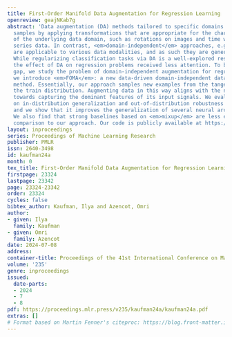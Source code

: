 ```yaml
---
title: First-Order Manifold Data Augmentation for Regression Learning
openreview: geajNKab7g
abstract: 'Data augmentation (DA) methods tailored to specific domains generate synthetic
  samples by applying transformations that are appropriate for the characteristics
  of the underlying data domain, such as rotations on images and time warping on time
  series data. In contrast, <em>domain-independent</em> approaches, e.g. <em>mixup</em>,
  are applicable to various data modalities, and as such they are general and versatile.
  While regularizing classification tasks via DA is a well-explored research topic,
  the effect of DA on regression problems received less attention. To bridge this
  gap, we study the problem of domain-independent augmentation for regression, and
  we introduce <em>FOMA</em>: a new data-driven domain-independent data augmentation
  method. Essentially, our approach samples new examples from the tangent planes of
  the train distribution. Augmenting data in this way aligns with the network tendency
  towards capturing the dominant features of its input signals. We evaluate <em>FOMA</em>
  on in-distribution generalization and out-of-distribution robustness benchmarks,
  and we show that it improves the generalization of several neural architectures.
  We also find that strong baselines based on <em>mixup</em> are less effective in
  comparison to our approach. Our code is publicly available at https://github.com/azencot-group/FOMA'
layout: inproceedings
series: Proceedings of Machine Learning Research
publisher: PMLR
issn: 2640-3498
id: kaufman24a
month: 0
tex_title: First-Order Manifold Data Augmentation for Regression Learning
firstpage: 23324
lastpage: 23342
page: 23324-23342
order: 23324
cycles: false
bibtex_author: Kaufman, Ilya and Azencot, Omri
author:
- given: Ilya
  family: Kaufman
- given: Omri
  family: Azencot
date: 2024-07-08
address:
container-title: Proceedings of the 41st International Conference on Machine Learning
volume: '235'
genre: inproceedings
issued:
  date-parts:
  - 2024
  - 7
  - 8
pdf: https://proceedings.mlr.press/v235/kaufman24a/kaufman24a.pdf
extras: []
# Format based on Martin Fenner's citeproc: https://blog.front-matter.io/posts/citeproc-yaml-for-bibliographies/
---
```

